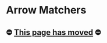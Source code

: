 Arrow Matchers
==========

## ⛔️ [This page has moved](https://kotest.io/docs/assertions/arrow.html) ⛔ ️
